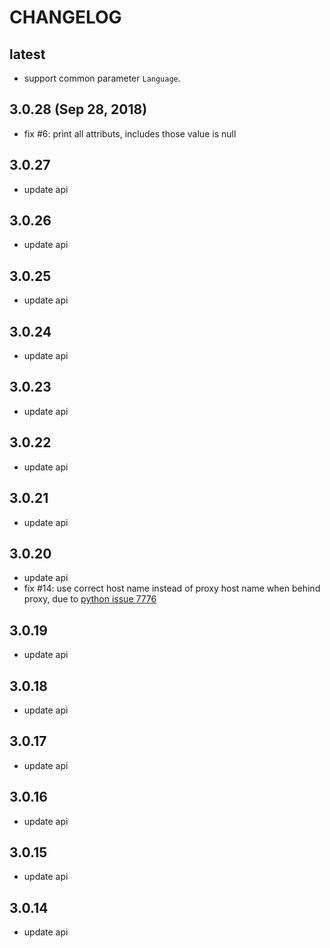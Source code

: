 # CHANGELOG

## latest

* support common parameter `Language`.

## 3.0.28 (Sep 28, 2018)

* fix #6: print all attributs, includes those value is null

## 3.0.27

* update api

## 3.0.26

* update api

## 3.0.25

* update api

## 3.0.24

* update api

## 3.0.23

* update api

## 3.0.22

* update api

## 3.0.21

* update api

## 3.0.20

* update api
* fix #14: use correct host name instead of proxy host name when behind proxy, due to [python issue 7776](https://bugs.python.org/issue7776)

## 3.0.19

* update api

## 3.0.18

* update api

## 3.0.17

* update api

## 3.0.16

* update api

## 3.0.15

* update api

## 3.0.14

* update api

